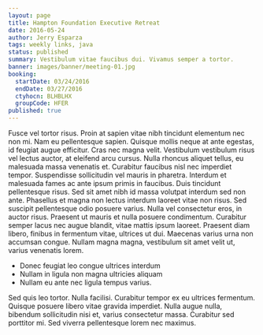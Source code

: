 ```yaml
---
layout: page
title: Hampton Foundation Executive Retreat
date: 2016-05-24
author: Jerry Esparza
tags: weekly links, java
status: published
summary: Vestibulum vitae faucibus dui. Vivamus semper a tortor.
banner: images/banner/meeting-01.jpg
booking:
  startDate: 03/24/2016
  endDate: 03/27/2016
  ctyhocn: BLHBLHX
  groupCode: HFER
published: true
---
```

Fusce vel tortor risus. Proin at sapien vitae nibh tincidunt elementum nec non mi. Nam eu pellentesque sapien. Quisque mollis neque at ante egestas, id feugiat augue efficitur. Cras nec magna velit. Vestibulum vestibulum risus vel lectus auctor, at eleifend arcu cursus. Nulla rhoncus aliquet tellus, eu malesuada massa venenatis et. Curabitur faucibus nisl nec imperdiet tempor.
Suspendisse sollicitudin vel mauris in pharetra. Interdum et malesuada fames ac ante ipsum primis in faucibus. Duis tincidunt pellentesque risus. Sed sit amet nibh id massa volutpat interdum sed non ante. Phasellus et magna non lectus interdum laoreet vitae non risus. Sed suscipit pellentesque odio posuere varius. Nulla vel consectetur eros, in auctor risus. Praesent ut mauris et nulla posuere condimentum. Curabitur semper lacus nec augue blandit, vitae mattis ipsum laoreet. Praesent diam libero, finibus in fermentum vitae, ultrices ut dui. Maecenas varius urna non accumsan congue. Nullam magna magna, vestibulum sit amet velit ut, varius venenatis lorem.

* Donec feugiat leo congue ultrices interdum
* Nullam in ligula non magna ultricies aliquam
* Nullam eu ante nec ligula tempus varius.

Sed quis leo tortor. Nulla facilisi. Curabitur tempor ex eu ultrices fermentum. Quisque posuere libero vitae gravida imperdiet. Nulla augue nulla, bibendum sollicitudin nisi et, varius consectetur massa. Curabitur sed porttitor mi. Sed viverra pellentesque lorem nec maximus.
